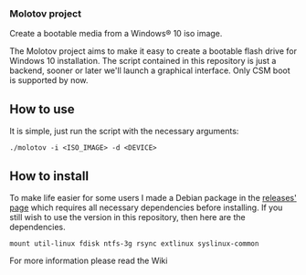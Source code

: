 ### Molotov project

Create a bootable media from a Windows® 10 iso image.

The Molotov project aims to make it easy to create a bootable flash drive for Windows 10 installation. The script contained in this repository is just a backend, sooner or later we'll launch a graphical interface. Only CSM boot is supported by now.

## How to use

It is simple, just run the script with the necessary arguments:

    ./molotov -i <ISO_IMAGE> -d <DEVICE>

## How to install

To make life easier for some users I made a Debian package in the [releases' page](https://github.com/cizordj/molotov/wiki) which requires all necessary dependencies before installing. If you still wish to use the version in this repository, then here are the dependencies.

    mount util-linux fdisk ntfs-3g rsync extlinux syslinux-common

For more information please read the Wiki

